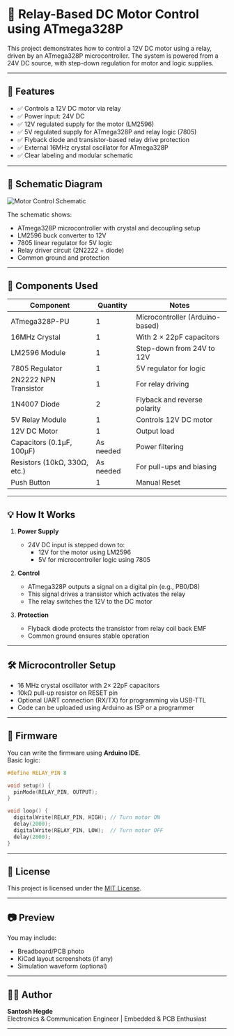 
# 🚀 Relay-Based DC Motor Control using ATmega328P

This project demonstrates how to control a 12V DC motor using a relay, driven by an ATmega328P microcontroller. The system is powered from a 24V DC source, with step-down regulation for motor and logic supplies.

---

## 📌 Features

- ✅ Controls a 12V DC motor via relay
- ✅ Power input: 24V DC
- ✅ 12V regulated supply for the motor (LM2596)
- ✅ 5V regulated supply for ATmega328P and relay logic (7805)
- ✅ Flyback diode and transistor-based relay drive protection
- ✅ External 16MHz crystal oscillator for ATmega328P
- ✅ Clear labeling and modular schematic

---

## 🔧 Schematic Diagram

![Motor Control Schematic](motor_control_schematic.png)

The schematic shows:

- ATmega328P microcontroller with crystal and decoupling setup
- LM2596 buck converter to 12V
- 7805 linear regulator for 5V logic
- Relay driver circuit (2N2222 + diode)
- Common ground and protection

---

## 🧩 Components Used

| Component        | Quantity | Notes                         |
|------------------|----------|-------------------------------|
| ATmega328P-PU     | 1        | Microcontroller (Arduino-based) |
| 16MHz Crystal     | 1        | With 2 × 22pF capacitors       |
| LM2596 Module     | 1        | Step-down from 24V to 12V     |
| 7805 Regulator    | 1        | 5V regulator for logic        |
| 2N2222 NPN Transistor | 1     | For relay driving             |
| 1N4007 Diode      | 2        | Flyback and reverse polarity  |
| 5V Relay Module   | 1        | Controls 12V DC motor         |
| 12V DC Motor      | 1        | Output load                   |
| Capacitors (0.1µF, 100µF) | As needed | Power filtering             |
| Resistors (10kΩ, 330Ω, etc.) | As needed | For pull-ups and biasing   |
| Push Button       | 1        | Manual Reset                  |

---

## 💡 How It Works

1. **Power Supply**
   - 24V DC input is stepped down to:
     - 12V for the motor using LM2596
     - 5V for microcontroller logic using 7805

2. **Control**
   - ATmega328P outputs a signal on a digital pin (e.g., PB0/D8)
   - This signal drives a transistor which activates the relay
   - The relay switches the 12V to the DC motor

3. **Protection**
   - Flyback diode protects the transistor from relay coil back EMF
   - Common ground ensures stable operation

---

## 🛠️ Microcontroller Setup

- 16 MHz crystal oscillator with 2× 22pF capacitors
- 10kΩ pull-up resistor on RESET pin
- Optional UART connection (RX/TX) for programming via USB-TTL
- Code can be uploaded using Arduino as ISP or a programmer

---

## 🧠 Firmware

You can write the firmware using **Arduino IDE**.  
Basic logic:
```cpp
#define RELAY_PIN 8

void setup() {
  pinMode(RELAY_PIN, OUTPUT);
}

void loop() {
  digitalWrite(RELAY_PIN, HIGH); // Turn motor ON
  delay(2000);
  digitalWrite(RELAY_PIN, LOW);  // Turn motor OFF
  delay(2000);
}
```

---

## 📄 License

This project is licensed under the [MIT License](LICENSE).

---

## 📷 Preview

You may include:
- Breadboard/PCB photo
- KiCad layout screenshots (if any)
- Simulation waveform (optional)

---

## 🙋‍♂️ Author

**Santosh Hegde**  
Electronics & Communication Engineer | Embedded & PCB Enthusiast

---
